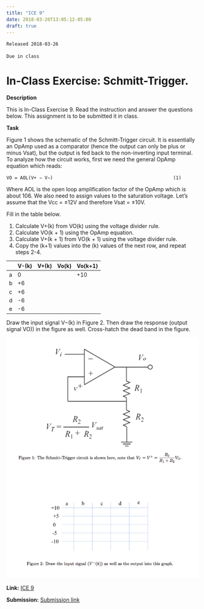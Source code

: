 ```yaml
---
title: "ICE 9"
date: 2018-03-26T13:05:12-05:00
draft: true
---
```

```
Released 2018-03-26

Due in class
```


<h1> In-Class Exercise: Schmitt-Trigger.</h1>


**Description**

This is In-Class Exercise 9. Read the instruction and answer the questions below. This assignment is to be submitted it in class.


**Task**

Figure 1 shows the schematic of the Schmitt-Trigger circuit. It is essentially an OpAmp used as a
comparator (hence the output can only be plus or minus Vsat), but the output is fed back to the non-inverting input terminal.
To analyze how the circuit works, first we need the general OpAmp equation which reads:
```
VO = AOL(V+ − V−)                                            (1)
```

Where AOL is the open loop amplification factor of the OpAmp which is about 106. We also need to assign values to the saturation voltage. Let’s assume that the Vcc = ±12V and therefore Vsat = ±10V.

Fill in the table below.

1. Calculate V+(k) from VO(k) using the voltage divider rule.
2. Calculate VO(k + 1) using the OpAmp equation.
3. Calculate V+(k + 1) from VO(k + 1) using the voltage divider rule.
4. Copy the (k+1) values into the (k) values of the next row, and repeat steps
2-4.


|    | V-(k)  | V+(k) | Vo(k) | Vo(k+1) |
|----|--------|-------|-------|---------|
|a| 0 | | | +10 | |
|b|+6| | | | |
|c|+6| | | | |
|d|-6| | | | |
|e|-6| | | | |


Draw the input signal V−(k) in Figure 2. Then draw the response (output signal VO)) in the figure as well. Cross-hatch the dead band in the figure.

![figure](https://github.com/ABE425/ABE425/blob/ICES/content/ices/photo/ice9figure.png)

**Link:** [ICE 9](https://github.com/ABE425/data/blob/lia/ICE/ICE_CircuitAnalysis.pdf)

**Submission:** [Submission link](?)
